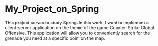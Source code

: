 # My_Project_on_Spring
This project serves to study Spring.
In this work, I want to implement a client-server application on the theme of the game Counter-Strike Global Offensive.
This application will allow you to conveniently search for the grenade you need at a specific point on the map.
